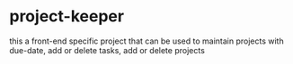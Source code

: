 # project-keeper
this a front-end specific project that can be used to maintain projects with due-date,  add or delete tasks, add or delete projects
